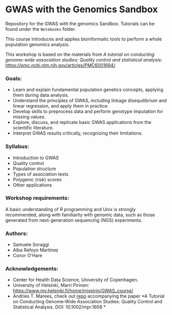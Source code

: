 # GWAS with the Genomics Sandbox 

Repository for the GWAS with the genomics Sandbox. Tutorials can be found under the `Notebooks` folder. 

This course introduces and applies bioinformatic tools to perform a whole population genomics analysis. 

This workshop is based on the materials from *A tutorial on conducting genome-wide association studies: Quality control and statistical analysis*: https://pmc.ncbi.nlm.nih.gov/articles/PMC6001694/.  

### Goals: 
- Learn and explain fundamental population genetics concepts, applying them during data analysis.
- Understand the principles of GWAS, including linkage disequilibrium and linear regression, and apply them in practice.
- Develop skills to preprocess data and perform genotype imputation for missing values.
- Explore, discuss, and replicate basic GWAS applications from the scientific literature.
- Interpret GWAS results critically, recognizing their limitations.

### Syllabus: 
- Introduction to GWAS
- Quality control
- Population structure 
- Types of association tests
- Polygenic (risk) scores 
- Other applications 

### Workshop requirements:

A basic understanding of R programming and Unix is strongly recommended, along with familiarity with genomic data, such as those generated from next-generation sequencing (NGS) experiments. 

### Authors: 
- Samuele Soraggi 
- Alba Refoyo Martinez
- Conor O'Hare

### Acknowledgements: 
- Center for Health Data Science, University of Copenhagen.
- University of Helsinki, Marri Pirinen: https://www.mv.helsinki.fi/home/mjxpirin/GWAS_course/
- Andries T. Marees, check out [repo](https://github.com/MareesAT/GWA_tutorial/) accompanying the paper *A Tutorial on Conducting Genome‐Wide Association Studies: Quality Control and Statistical Analysis. DOI: 10.1002/mpr.1608 *
